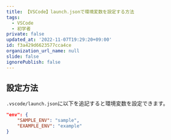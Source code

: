 ```yaml
---
title: 【VSCode】launch.jsonで環境変数を設定する方法
tags:
  - VSCode
  - 初学者
private: false
updated_at: '2022-11-07T19:29:20+09:00'
id: f3a429d6623577cca4ce
organization_url_name: null
slide: false
ignorePublish: false
---
```

## 設定方法

`.vscode/launch.json`に以下を追記すると環境変数を設定できます。  

```json:.vscode/launch.json
"env": {
    "SAMPLE_ENV": "sample",
    "EXAMPLE_ENV": "example"
}
```
